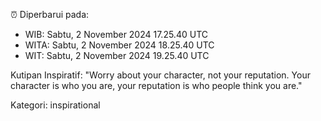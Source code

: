 ⏰ Diperbarui pada:
- WIB: Sabtu, 2 November 2024 17.25.40 UTC
- WITA: Sabtu, 2 November 2024 18.25.40 UTC
- WIT: Sabtu, 2 November 2024 19.25.40 UTC

Kutipan Inspiratif:
"Worry about your character, not your reputation. Your character is who you are, your reputation is who people think you are."


Kategori: inspirational

